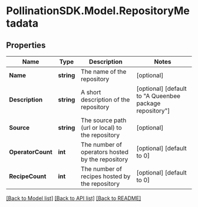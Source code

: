
# PollinationSDK.Model.RepositoryMetadata

## Properties

Name | Type | Description | Notes
------------ | ------------- | ------------- | -------------
**Name** | **string** | The name of the repository | [optional] 
**Description** | **string** | A short description of the repository | [optional] [default to "A Queenbee package repository"]
**Source** | **string** | The source path (url or local) to the repository | [optional] 
**OperatorCount** | **int** | The number of operators hosted by the repository | [optional] [default to 0]
**RecipeCount** | **int** | The number of recipes hosted by the repository | [optional] [default to 0]

[[Back to Model list]](../README.md#documentation-for-models)
[[Back to API list]](../README.md#documentation-for-api-endpoints)
[[Back to README]](../README.md)

